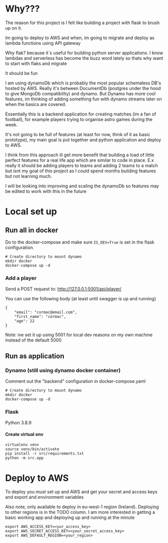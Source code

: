 # Why???
The reason for this project is I felt like building a project with flask to brush up on it. 

Im going to deploy to AWS and when, im going to migrate and deploy as lambda functions using API gateway

Why flak? because it`s useful for building python server applications. I know lambdas and serverless has become the buzz word lately so thats why  want to start with flaks and migrate

It should be fun

I am using dynamoDb which is probably the most popular schemaless DB's hosted by AWS.
Really it's between DocumentDb (postgres under the hood to give MongoDb compatibility) and dynamo.
But Dynamo has more cool features, im thinking of adding something fun with dynamo streams later on when the basics are covered.

Essentially this is a backend application for creating matches (im a fan of football), for example players trying to organise astro games during the week.

It's not going to be full of features (at least for now, think of it as basic prototype), my main goal is put together and python application and deploy to AWS.

I think from this approach ill get more benefit that building a load of little perfect features for a real life app which are similar to code in place. E.x really it should be adding players to teams and adding 2 teams to a match but isnt my goal of this project as I could spend months building features but not learning much.

I will be looking into improving and scaling the dynamoDb so features may be edited to work with this in the future

# Local set up

## Run all in docker
Do to the docker-compose and make sure `IS_DEV=True` is set in the flask configuration.
```
# Create directory to mount dynamo 
mkdir docker
docker-compose up -d
```

### Add a player
Send a POST request to: http://127.0.0.1:5001/api/player/

You can use the following body (at least until swagger is up and running)
```
{
    "email": "cormac@email.com",
    "first_name": "cormac",
    "age": 22
}
```

Note: ive set it up using 5001 for local dev reasons on my own machine instead of the default 5000

## Run as application 

### Dynamo (still using dynamo docker container)
Comment out the "backend" configuration in docker-compose.yaml
```
# Create directory to mount dynamo 
mkdir docker
docker-compose up -d
```

### Flask

Python 3.8.9
#### Create virtual env
```
virtualenv venv
source venv/bin/activate
pip install -r src/requirements.txt
python -m src.app
```

# Deploy to AWS
To deploy you must set up and AWS and get your secret and access keys and export and environment variables

Also note, only available to deploy in eu-west-1 region (Ireland). Deploying to other regions is in the TODO column. 
I am more interested in getting a basic working app and deploying up and running at the minute
```
export AWS_ACCESS_KEY=<yur_access_key>
export AWS_SECRET_ACCESS_KEY=<your_secret_access_key>
export AWS_DEFAULT_REGION=<your_region>
```
